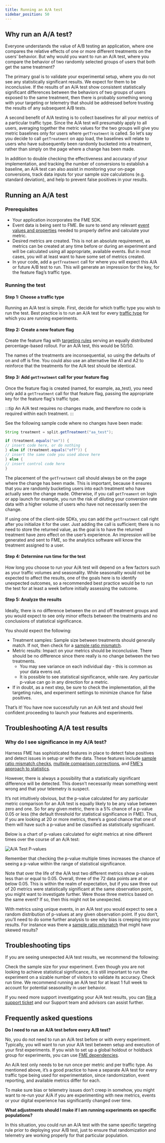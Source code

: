 ```yaml
---
title: Running an A/A test
sidebar_position: 50
---
```


## Why run an A/A test?

Everyone understands the value of A/B testing an application, where one compares the relative effects of one or more different treatments on the users’ behavior. But why would you want to run an A/A test, where you compare the behavior of two randomly selected groups of users that both get the same treatment?

The primary goal is to validate your experimental setup, where you do not see any statistically significant results. We expect for them to be inconclusive. If the results of an A/A test show consistent statistically significant differences between the behaviors of two groups of users exposed to the same treatment, then there is probably something wrong with your targeting or telemetry that should be addressed before trusting the results of any subsequent A/B tests.

A second benefit of A/A testing is to collect baselines for all your metrics of a particular traffic type. Since the A/A test will presumably apply to all users, averaging together the metric values for the two groups will give you metric baselines only for users where `getTreatment` is called. So let’s say you decide to call `getTreatment` on app load, the baselines will relate to users who have subsequently been randomly bucketed into a treatment, rather than simply on the page where a change has been made.

In addition to double checking the effectiveness and accuracy of your implementation, and tracking the number of conversions to establish a baseline, an A/A test can also assist in monitoring your on-page conversions, track data inputs for your sample size calculations (e.g. standard deviation), and help to prevent false positives in your results.

## Running an A/A test

### Prerequisites

* Your application incorporates the FME SDK.
* Event data is being sent to FME. Be sure to send any relevant [event values and properties](https://help.split.io/hc/en-us/articles/360020585772-Events#event-properties) needed to properly define and calculate your metric.
* Desired metrics are created. This is not an absolute requirement, as metrics can be created at any time before or during an experiment and will be calculated using all appropriate, available events. But in most cases, you will at least want to have some set of metrics created.
* In your code, add a `getTreatment` call for where you will expect this A/A or future A/B test to run. This will generate an impression for the key, for the feature flag’s traffic type.

### Running the test

#### Step 1: Choose a traffic type

Running an A/A test is simple. First, decide for which traffic type you wish to run the test. Best practice is to run an A/A test for every [traffic type](https://help.split.io/hc/en-us/articles/360019916311-Traffic-type) for which you are running experiments.

#### Step 2: Create a new feature flag

Create the feature flag with [targeting rules](https://help.split.io/hc/en-us/articles/360020791591-Targeting-customers) serving an equally distributed percentage-based rollout. For an A/A test, this would be 50/50.

The names of the treatments are inconsequential, so using the defaults of on and off is fine. You could also use an alternative like A1 and A2 to reinforce that the treatments for the A/A test should be identical.

#### Step 3: Add `getTreatment` call for your feature flag

Once the feature flag is created (named, for example, aa_test), you need only add a `getTreatment` call for that feature flag, passing the appropriate key for the feature flag's traffic type.

:::tip
An A/A test requires no changes made, and therefore no code is required within each treatment. 
:::

See the following sample code where no changes have been made:

```java
String treatment = split.getTreatment("aa_test");

if (treatment.equals("on")) {
// insert code here, or do nothing
} else if (treatment.equals("off")) {
// insert the same code you used above here
} else {
// insert control code here
}
```

The placement of the `getTreatment` call should always be on the page where the change has been made. This is important, because it ensures that you are randomly bucketing users into each treatment who have actually seen the change made. Otherwise, if you call `getTreament` on login or app launch for example, you run the risk of diluting your conversion rate data with a higher volume of users who have not necessarily seen the change.

If using one of the client-side SDKs, you can add the `getTreatment` call right after you initialize it for the user. Just adding the call is sufficient; there is no need to store the returned value, as the goal is to have the returned treatment have zero effect on the user’s experience. An impression will be generated and sent to FME, so the analytics software will know the treatment assigned to a user.

#### Step 4: Determine run time for the test

How long you choose to run your A/A test will depend on a few factors such as your traffic volumes and seasonality. While seasonality would not be expected to affect the results, one of the goals here is to identify unexpected outcomes, so a recommended best practice would be to run the test for at least a week before initially assessing the outcome.

#### Step 5: Analyze the results

Ideally, there is no difference between the on and off treatment groups and you would expect to see only minor effects between the treatments and no conclusions of statistical significance.

You should expect the following:
* Treatment samples: Sample size between treatments should generally match. If not, then check for a [sample ratio mismatch](https://help.split.io/hc/en-us/articles/360020636472-Sample-ratio-check).
* Metric results: Impact on your metrics should be inconclusive. There should be no difference since there really is no change between the two treatments.
  * You may see variance on each individual day - this is common as your data evens out.
  * It is possible to see statistical significance, while rare. Any particular p-value can go in any direction for a metric.
* If in doubt, as a next step, be sure to check the implementation, all the targeting rules, and experiment settings to minimize chance for false positives.

That’s it! You have now successfully run an A/A test and should feel confident proceeding to launch your features and experiments.

## Troubleshooting A/A test results

### Why do I see significance in my A/A test?

Harness FME has sophisticated features in place to detect false positives and detect issues in setup or with the data. These features include [sample ratio mismatch checks](https://help.split.io/hc/en-us/articles/360020636472-Sample-ratio-check), [multiple comparison corrections](https://help.split.io/hc/en-us/articles/360037852431-Multiple-comparison-correction), and [FME's approach to statistics](https://help.split.io/hc/en-us/articles/360042265892-Split-s-approach-to-statistics).

However, there is always a possibility that a statistically significant difference will be detected. This doesn't necessarily mean something went wrong and that your telemetry is suspect.

It’s not intuitively obvious, but the p-value calculated for any particular metric comparison for an A/A test is equally likely to be any value between zero and one. So for any given metric, there is a 5% chance of a p-value 0.05 or less (the default threshold for statistical significance in FME). Thus, if you are looking at 20 or more metrics, there’s a good chance that one of them will have such a p-value and be classified as statistically significant.

Below is a chart of p-values calculated for eight metrics at nine different times over the course of an A/A test:

![A/A Test P-values](https://help.split.io/hc/article_attachments/360061275992)

Remember that checking the p-value multiple times increases the chance of seeing a p-value within the range of statistical significance.

Note that over the life of the A/A test two different metrics show p-values less than or equal to 0.05. Overall, three of the 72 data points are at or below 0.05. This is within the realm of expectation, but if you saw three out of 20 metrics were statistically significant at the same observation point, you might want to investigate further. Were those three metrics based on the same event? If so, then this might not be unexpected.

With metrics using unique events, in an A/A test you would expect to see a random distribution of p-values at any given observation point. If you don’t, you’ll need to do some further analysis to see why bias is creeping into your results. For instance was there a [sample ratio mismatch](https://help.split.io/hc/en-us/articles/360020636472-Sample-ratio-check) that might have skewed results?

## Troubleshooting tips

If you are seeing unexpected A/A test results, we recommend the following:

Check the sample size for your experiment. Even though you are not looking to achieve statistical significance, it is still important to run the experiment on a sizable number of visitors to validate its accuracy.
Check run time. We recommend running an A/A test for at least 1 full week to account for potential seasonality in user behavior.

If you need more support investigating your A/A test results, you can [file a support ticket](https://help.split.io/hc/en-us/requests/new) and our Support team and advisors can assist further.

## Frequently asked questions

**Do I need to run an A/A test before every A/B test?**

No, you do not need to run an A/A test before or with every experiment. Typically, you will want to run your A/A test between setup and execution of your first experiments. If you wish to set up a global holdout or holdback group for experiments, you can use [FME dependencies](https://help.split.io/hc/en-us/articles/360020527652-Target-with-dependencies).

An A/A test only needs to be run once per metric and per traffic type. As mentioned above, it’s a good practice to have a separate A/A test for every traffic type being used for experimentation, since randomization, event reporting, and available metrics differ for each.

To make sure bias or telemetry issues don’t creep in somehow, you might want to re-run your A/A if you are experimenting with new metrics, events or your digital experience has significantly changed over time.

**What adjustments should I make if I am running experiments on specific populations?**

In this situation, you could run an A/A test with the same specific targeting rule prior to deploying your A/B test, just to ensure that randomization and telemetry are working properly for that particular population.
